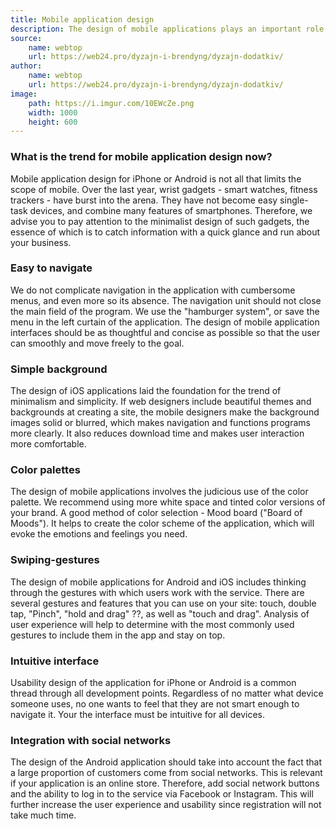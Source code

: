 ```yaml
---
title: Mobile application design
description: The design of mobile applications plays an important role in creating the service. Functionality and usefulness are the main thing for users, but if the design does not involve or even complicate work with the application - it will be removed immediately.
source:
    name: webtop
    url: https://web24.pro/dyzajn-i-brendyng/dyzajn-dodatkiv/
author:
    name: webtop
    url: https://web24.pro/dyzajn-i-brendyng/dyzajn-dodatkiv/
image:
    path: https://i.imgur.com/10EWcZe.png
    width: 1000
    height: 600
---
```


### What is the trend for mobile application design now?

Mobile application design for iPhone or Android is not all that limits the scope of mobile.
Over the last year, wrist gadgets - smart watches, fitness trackers - have burst into the arena. They have not become easy
single-task devices, and combine many features of smartphones. Therefore, we advise you to pay attention to the minimalist
design of such gadgets, the essence of which is to catch information with a quick glance and run about your business.

### Easy to navigate

We do not complicate navigation in the application with cumbersome menus, and even more so its absence. The navigation unit
should not close the main field of the program. We use the "hamburger system", or save the menu in the left curtain of the
application. The design of mobile application interfaces should be as thoughtful and concise as possible so that the
user can smoothly and move freely to the goal.

### Simple background

The design of iOS applications laid the foundation for the trend of minimalism and simplicity. If web designers include
beautiful themes and backgrounds at creating a site, the mobile designers make the background images solid or blurred,
which makes navigation and functions programs more clearly. It also reduces download time and makes user interaction
more comfortable.

### Color palettes

The design of mobile applications involves the judicious use of the color palette. We recommend using more
white space and tinted color versions of your brand. A good method of color selection - Mood board ("Board of Moods").
It helps to create the color scheme of the application, which will evoke the emotions and feelings you need.

### Swiping-gestures

The design of mobile applications for Android and iOS includes thinking through the gestures with which users work with
the service. There are several gestures and features that you can use on your site: touch, double tap,
"Pinch", "hold and drag" ??, as well as "touch and drag". Analysis of user experience will help to determine
with the most commonly used gestures to include them in the app and stay on top.

### Intuitive interface

Usability design of the application for iPhone or Android is a common thread through all development points. Regardless of
no matter what device someone uses, no one wants to feel that they are not smart enough to navigate it. Your
the interface must be intuitive for all devices.

### Integration with social networks

The design of the Android application should take into account the fact that a large proportion of customers come from social networks.
This is relevant if your application is an online store. Therefore, add social network buttons and the ability to log in to the service
via Facebook or Instagram. This will further increase the user experience and usability since registration
will not take much time.

